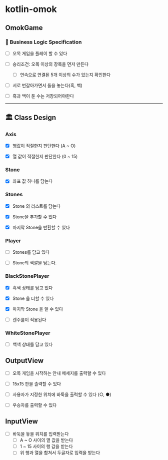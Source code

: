 # kotlin-omok

## OmokGame

### 📝 Business Logic Specification
- [ ] 오목 게임을 플레이 할 수 있다
- [ ] 승리조건: 오목 이상의 장목을 먼저 만든다
  - [ ] 연속으로 연결된 5개 이상의 수가 있는지 확인한다
- [ ] 서로 번갈아가면서 돌을 놓는다(흑, 백)
- [ ] 흑과 백이 둔 수는 저장되어야한다



---
## 🏛 Class Design

### Axis
- [x] 행값이 적절한지 판단한다 (A ~ O)
- [x] 열 값이 적절한지 판단한다 (0 ~ 15)


### Stone
- [x] 좌표 값 하나를 담는다


### Stones
- [x] Stone 의 리스트를 담는다
- [x] Stone을 추가할 수 있다
- [x] 마지막 Stone을 반환할 수 있다


### Player
- [ ] Stones를 담고 있다
- [ ] Stone의 색깔을 담는다.


### BlackStonePlayer
- [x] 흑색 상태를 담고 있다
- [x] Stone 을 더할 수 있다
- [x] 마지막 Stone 을 알 수 있다
- [ ] 렌주룰이 적용된다


### WhiteStonePlayer
- [ ] 백색 상태를 담고 있다



## OutputView
- [ ] 오목 게임을 시작하는 안내 메세지를 출력할 수 있다
- [ ] 15x15 판을 출력할 수 있다
- [ ] 사용자가 지정한 위치에 바둑을 출력할 수 있다 (○, ●)
- [ ] 우승자를 출력할 수 있다


## InputView
- [ ] 바둑을 놓을 위치를 입력받는다
  - [ ] A ~ O 사이의 열 값을 받는다
  - [ ] 1 ~ 15 사이의 행 값을 받는다
  - [ ] 위 행과 열을 합쳐서 두글자로 입력을 받는다